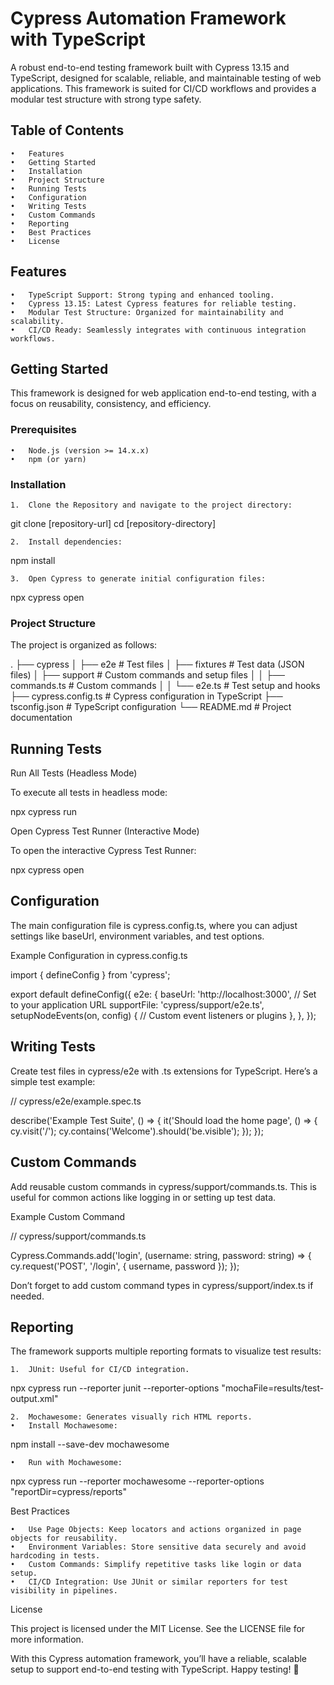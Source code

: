# Cypress Automation Framework with TypeScript

A robust end-to-end testing framework built with Cypress 13.15 and TypeScript, designed for scalable, reliable, and maintainable testing of web applications. This framework is suited for CI/CD workflows and provides a modular test structure with strong type safety.

## Table of Contents

	•	Features
	•	Getting Started
	•	Installation
	•	Project Structure
	•	Running Tests
	•	Configuration
	•	Writing Tests
	•	Custom Commands
	•	Reporting
	•	Best Practices
	•	License

## Features

	•	TypeScript Support: Strong typing and enhanced tooling.
	•	Cypress 13.15: Latest Cypress features for reliable testing.
	•	Modular Test Structure: Organized for maintainability and scalability.
	•	CI/CD Ready: Seamlessly integrates with continuous integration workflows.

## Getting Started

This framework is designed for web application end-to-end testing, with a focus on reusability, consistency, and efficiency.

### Prerequisites

	•	Node.js (version >= 14.x.x)
	•	npm (or yarn)

### Installation

	1.	Clone the Repository and navigate to the project directory:

git clone [repository-url]
cd [repository-directory]


	2.	Install dependencies:

npm install


	3.	Open Cypress to generate initial configuration files:

npx cypress open



### Project Structure

The project is organized as follows:

.
├── cypress
│   ├── e2e                # Test files
│   ├── fixtures           # Test data (JSON files)
│   ├── support            # Custom commands and setup files
│   │   ├── commands.ts    # Custom commands
│   │   └── e2e.ts         # Test setup and hooks
├── cypress.config.ts      # Cypress configuration in TypeScript
├── tsconfig.json          # TypeScript configuration
└── README.md              # Project documentation

## Running Tests

Run All Tests (Headless Mode)

To execute all tests in headless mode:

npx cypress run

Open Cypress Test Runner (Interactive Mode)

To open the interactive Cypress Test Runner:

npx cypress open

## Configuration

The main configuration file is cypress.config.ts, where you can adjust settings like baseUrl, environment variables, and test options.

Example Configuration in cypress.config.ts

import { defineConfig } from 'cypress';

export default defineConfig({
  e2e: {
    baseUrl: 'http://localhost:3000', // Set to your application URL
    supportFile: 'cypress/support/e2e.ts',
    setupNodeEvents(on, config) {
      // Custom event listeners or plugins
    },
  },
});

## Writing Tests

Create test files in cypress/e2e with .ts extensions for TypeScript. Here’s a simple test example:

// cypress/e2e/example.spec.ts

describe('Example Test Suite', () => {
  it('Should load the home page', () => {
    cy.visit('/');
    cy.contains('Welcome').should('be.visible');
  });
});

## Custom Commands

Add reusable custom commands in cypress/support/commands.ts. This is useful for common actions like logging in or setting up test data.

Example Custom Command

// cypress/support/commands.ts

Cypress.Commands.add('login', (username: string, password: string) => {
  cy.request('POST', '/login', { username, password });
});

Don’t forget to add custom command types in cypress/support/index.ts if needed.

## Reporting

The framework supports multiple reporting formats to visualize test results:

	1.	JUnit: Useful for CI/CD integration.

npx cypress run --reporter junit --reporter-options "mochaFile=results/test-output.xml"


	2.	Mochawesome: Generates visually rich HTML reports.
	•	Install Mochawesome:

npm install --save-dev mochawesome


	•	Run with Mochawesome:

npx cypress run --reporter mochawesome --reporter-options "reportDir=cypress/reports"



Best Practices

	•	Use Page Objects: Keep locators and actions organized in page objects for reusability.
	•	Environment Variables: Store sensitive data securely and avoid hardcoding in tests.
	•	Custom Commands: Simplify repetitive tasks like login or data setup.
	•	CI/CD Integration: Use JUnit or similar reporters for test visibility in pipelines.

License

This project is licensed under the MIT License. See the LICENSE file for more information.

With this Cypress automation framework, you’ll have a reliable, scalable setup to support end-to-end testing with TypeScript. Happy testing! 🎉
